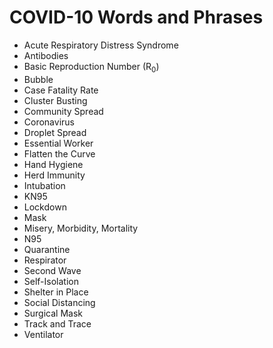 # COVID-10 Words and Phrases
- Acute Respiratory Distress Syndrome
- Antibodies
- Basic Reproduction Number (R<sub>0</sub>)
- Bubble
- Case Fatality Rate
- Cluster Busting
- Community Spread
- Coronavirus
- Droplet Spread
- Essential Worker
- Flatten the Curve
- Hand Hygiene
- Herd Immunity
- Intubation
- KN95
- Lockdown
- Mask
- Misery, Morbidity, Mortality
- N95
- Quarantine
- Respirator
- Second Wave
- Self-Isolation
- Shelter in Place
- Social Distancing
- Surgical Mask
- Track and Trace
- Ventilator
